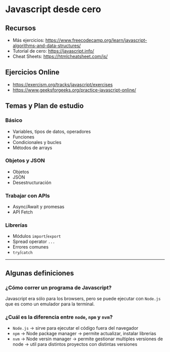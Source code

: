 # Javascript desde cero

## Recursos
- Más ejercicios: https://www.freecodecamp.org/learn/javascript-algorithms-and-data-structures/
- Tutorial de cero: https://javascript.info/
- Cheat Sheets: https://htmlcheatsheet.com/js/

## Ejercicios Online
- https://exercism.org/tracks/javascript/exercises
- https://www.geeksforgeeks.org/practice-javascript-online/

## Temas y Plan de estudio
### Básico
- Variables, tipos de datos, operadores
- Funciones
- Condicionales y bucles
- Métodos de arrays

### Objetos y JSON
- Objetos
- JSON
- Desestructuración

### Trabajar con APIs
- Async/Await y promesas
- API Fetch

### Librerías
- Módulos `import`/`export`
- Spread operator `...`
- Errores comunes
- `try`/`catch`

--- 
## Algunas definiciones
### ¿Cómo correr un programa de Javascript?
Javascript era sólo para los browsers, pero se puede ejecutar con `Node.js` que es como un emulador para la terminal.

### ¿Cuál es la diferencia entre `node`, `npm` y `nvm`?
- `Node.js` -> sirve para ejecutar el código fuera del navegador
- `npm` -> Node package manager -> permite actualizar, instalar librerias
- `nvm` -> Node versin manager -> permite gestionar multiples versiones de node -> util para distintos proyectos con distintas versiones

